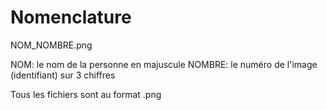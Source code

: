 # Nomenclature
NOM_NOMBRE.png

NOM: le nom de la personne en majuscule
NOMBRE: le numéro de l'image (identifiant) sur 3 chiffres

Tous les fichiers sont au format .png
